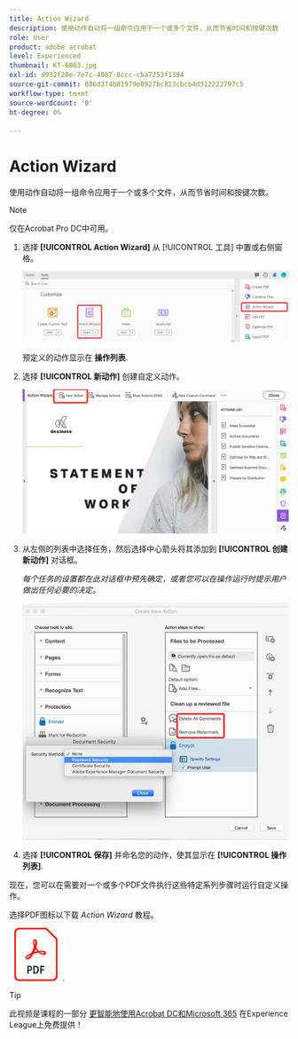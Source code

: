 ```yaml
---
title: Action Wizard
description: 使用动作自动将一组命令应用于一个或多个文件，从而节省时间和按键次数
role: User
product: adobe acrobat
level: Experienced
thumbnail: KT-6803.jpg
exl-id: d932f20e-7e7c-4087-8ccc-cba7253f1394
source-git-commit: 886d374b81979e8927bc823cbcb4d312222797c5
workflow-type: tm+mt
source-wordcount: '0'
ht-degree: 0%

---
```


# Action Wizard

使用动作自动将一组命令应用于一个或多个文件，从而节省时间和按键次数。

>[!NOTE]
>
>仅在Acrobat Pro DC中可用。

1. 选择 **[!UICONTROL Action Wizard]** 从 [!UICONTROL 工具] 中置或右侧窗格。

   ![Action Wizard步骤1](../assets/ActionWizard_1.png)

   预定义的动作显示在 **操作列表**.

1. 选择 **[!UICONTROL 新动作]** 创建自定义动作。

   ![Action Wizard步骤2](../assets/ActionWizard_2.png)

1. 从左侧的列表中选择任务，然后选择中心箭头将其添加到 **[!UICONTROL 创建新动作]** 对话框。

   *每个任务的设置都在此对话框中预先确定，或者您可以在操作运行时提示用户做出任何必要的决定。*

   ![Action Wizard步骤3](../assets/ActionWizard_3.png)

1. 选择 **[!UICONTROL 保存]** 并命名您的动作，使其显示在 **[!UICONTROL 操作列表]**.

现在，您可以在需要对一个或多个PDF文件执行这些特定系列步骤时运行自定义操作。

选择PDF图标以下载 *Action Wizard* 教程。

[![下载Action Wizard教程](../assets/acrobat_PDF_96.png)](../assets/AcrobatDCActionWizard.pdf).

>[!TIP]
>
>此视频是课程的一部分 [更智能地使用Acrobat DC和Microsoft 365](https://experienceleague.adobe.com/?recommended=Acrobat-U-1-2021.microsoft365) 在Experience League上免费提供！
